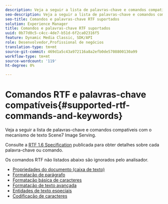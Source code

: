 ```yaml
---
description: Veja a seguir a lista de palavras-chave e comandos compatíveis com o mecanismo de texto Scene7 Image Serving.
seo-description: Veja a seguir a lista de palavras-chave e comandos compatíveis com o mecanismo de texto Scene7 Image Serving.
seo-title: Comandos e palavras-chave RTF suportados
solution: Experience Manager
title: Comandos e palavras-chave RTF suportados
uuid: 0b77d0c5-c4cc-4de7-b51d-6f2ca02316f5
feature: Dynamic Media Classic, SDK/API
role: Desenvolvedor,Profissional de negócios
translation-type: tm+mt
source-git-commit: 469d1a5c43a972116a8a2efb0de5708800130a99
workflow-type: tm+mt
source-wordcount: '119'
ht-degree: 0%

---
```



# Comandos RTF e palavras-chave compatíveis{#supported-rtf-commands-and-keywords}

Veja a seguir a lista de palavras-chave e comandos compatíveis com o mecanismo de texto Scene7 Image Serving.

Consulte a [RTF 1.6 Specification](http://msdn.microsoft.com/en-us/library/aa140277%28v=office.10%29.aspx) publicada para obter detalhes sobre cada palavra-chave ou comando.

Os comandos RTF não listados abaixo são ignorados pelo analisador.

* [Propriedades do documento (caixa de texto)](r-document-text-box-properties.md)
* [Formatação de parágrafo](r-paragraph-formatting.md)
* [Formatação básica de caracteres](r-basic-character-formatting.md)
* [Formatação de texto avançada](r-advanced-text-formatting.md)
* [Entidades de texto especiais](r-special-text-entities.md)
* [Codificação de caracteres](r-is-http-character-encoding.md)
